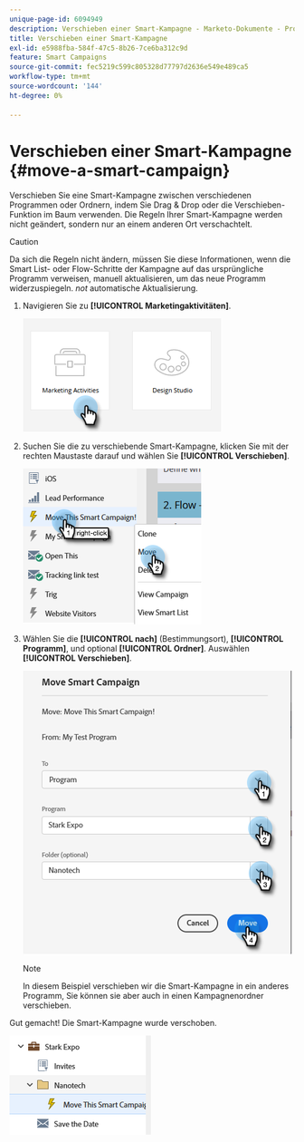 ```yaml
---
unique-page-id: 6094949
description: Verschieben einer Smart-Kampagne - Marketo-Dokumente - Produktdokumentation
title: Verschieben einer Smart-Kampagne
exl-id: e5988fba-584f-47c5-8b26-7ce6ba312c9d
feature: Smart Campaigns
source-git-commit: fec5219c599c805328d77797d2636e549e489ca5
workflow-type: tm+mt
source-wordcount: '144'
ht-degree: 0%

---
```


# Verschieben einer Smart-Kampagne {#move-a-smart-campaign}

Verschieben Sie eine Smart-Kampagne zwischen verschiedenen Programmen oder Ordnern, indem Sie Drag &amp; Drop oder die Verschieben-Funktion im Baum verwenden. Die Regeln Ihrer Smart-Kampagne werden nicht geändert, sondern nur an einem anderen Ort verschachtelt.

>[!CAUTION]
>
>Da sich die Regeln nicht ändern, müssen Sie diese Informationen, wenn die Smart List- oder Flow-Schritte der Kampagne auf das ursprüngliche Programm verweisen, manuell aktualisieren, um das neue Programm widerzuspiegeln. _not_ automatische Aktualisierung.

1. Navigieren Sie zu **[!UICONTROL Marketingaktivitäten]**.

   ![](assets/move-a-smart-campaign-1.png)

1. Suchen Sie die zu verschiebende Smart-Kampagne, klicken Sie mit der rechten Maustaste darauf und wählen Sie **[!UICONTROL Verschieben]**.

   ![](assets/move-a-smart-campaign-2.png)

1. Wählen Sie die **[!UICONTROL nach]** (Bestimmungsort), **[!UICONTROL Programm]**, und optional **[!UICONTROL Ordner]**. Auswählen **[!UICONTROL Verschieben]**.

   ![](assets/move-a-smart-campaign-3.png)

   >[!NOTE]
   >
   >In diesem Beispiel verschieben wir die Smart-Kampagne in ein anderes Programm, Sie können sie aber auch in einen Kampagnenordner verschieben.

Gut gemacht! Die Smart-Kampagne wurde verschoben.

![](assets/move-a-smart-campaign-4.png)
